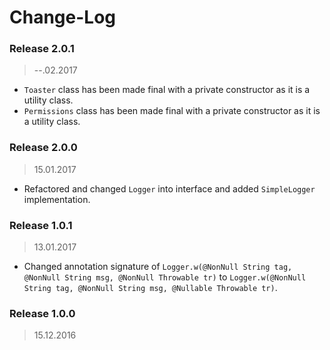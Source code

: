 Change-Log
===============

### Release 2.0.1 ###
> --.02.2017

- `Toaster` class has been made final with a private constructor as it is a utility class.
- `Permissions` class has been made final with a private constructor as it is a utility class.

### Release 2.0.0 ###
> 15.01.2017

- Refactored and changed `Logger` into interface and added `SimpleLogger` implementation.

### Release 1.0.1 ###
> 13.01.2017

- Changed annotation signature of `Logger.w(@NonNull String tag, @NonNull String msg, @NonNull Throwable tr)`
  to `Logger.w(@NonNull String tag, @NonNull String msg, @Nullable Throwable tr)`.

### Release 1.0.0 ###
> 15.12.2016